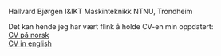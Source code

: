 Hallvard Bjørgen 
I&IKT Maskinteknikk 
NTNU, Trondheim  

Det kan hende jeg har vært flink å holde CV-en min oppdatert:  
[CV på norsk](https://github.com/Hallvaeb/CV-PDF/blob/master/%5BNO%5D%20CV%20-%20Hallvard%20Enger%20Bj%C3%B8rgen.pdf)  
[CV in english](https://github.com/Hallvaeb/CV-PDF/blob/master/%5BEN%5D%20CV%20-%20Hallvard%20Enger%20Bj%C3%B8rgen.pdf)
